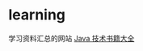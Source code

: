 # learning
学习资料汇总的网站
[Java 技术书籍大全](https://github.com/sorenduan/awesome-java-books/blob/master/README.md#%E6%9E%B6%E6%9E%84)
